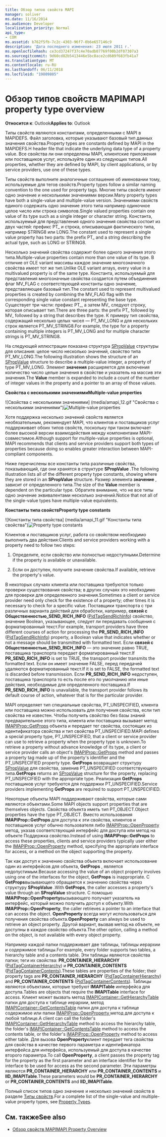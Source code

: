 ```yaml
---
title: Обзор типов свойств MAPI
manager: soliver
ms.date: 11/16/2014
ms.audience: Developer
localization_priority: Normal
api_type:
- COM
ms.assetid: b762f5fb-7c2c-4303-96f7-0b6e657146c9
description: 'Дата последнего изменения: 23 июля 2011 г.'
ms.openlocfilehash: ce3cd37247f37c4e70adb07769f00b2df07307a3
ms.sourcegitcommit: 9d60cd82b5413446e5bc8ace2cd689f683fb41a7
ms.translationtype: MT
ms.contentlocale: ru-RU
ms.lasthandoff: 06/11/2018
ms.locfileid: "19809805"
---
```

# <a name="mapi-property-type-overview"></a><span data-ttu-id="2dd2c-103">Обзор типов свойств MAPI</span><span class="sxs-lookup"><span data-stu-id="2dd2c-103">MAPI property type overview</span></span>
  
<span data-ttu-id="2dd2c-104">**Относится к**: Outlook</span><span class="sxs-lookup"><span data-stu-id="2dd2c-104">**Applies to**: Outlook</span></span> 
  
<span data-ttu-id="2dd2c-105">Типы свойств являются константами, определенными с MAPI в MAPIDEFS. Файл заголовка, которые указывают базовый тип данных значения свойства.</span><span class="sxs-lookup"><span data-stu-id="2dd2c-105">Property types are constants defined by MAPI in the MAPIDEFS.H header file that indicate the underlying data type of a property value.</span></span> <span data-ttu-id="2dd2c-106">Все свойства ли они определены MAPI, клиентские приложения или поставщиков услуг, используйте один из следующих типов.</span><span class="sxs-lookup"><span data-stu-id="2dd2c-106">All properties, whether they are defined by MAPI, by client applications, or by service providers, use one of these types.</span></span> 
  
<span data-ttu-id="2dd2c-107">Типы свойств выполните аналогичные соглашение об именовании тому, используемые для тегов свойств.</span><span class="sxs-lookup"><span data-stu-id="2dd2c-107">Property types follow a similar naming convention to the one used for property tags.</span></span> <span data-ttu-id="2dd2c-108">Многие типы свойств имеют одно значение и несколькими значениями версии.</span><span class="sxs-lookup"><span data-stu-id="2dd2c-108">Many property types have both a single-value and multiple-value version.</span></span> <span data-ttu-id="2dd2c-109">Значениями свойств единого содержать одно значение этого типа например одиночное целое число или строка символов.</span><span class="sxs-lookup"><span data-stu-id="2dd2c-109">Single valued properties contain one value of its type such as a single integer or character string.</span></span> <span data-ttu-id="2dd2c-110">Константа, используемый для представления одного значения свойства состоит из двух частей: префикс PT_ и строка, описывающая фактического типа, например STRING8 или LONG.</span><span class="sxs-lookup"><span data-stu-id="2dd2c-110">The constant used to represent a single value property has two parts: the prefix PT_ and a string describing the actual type, such as LONG or STRING8.</span></span> 
  
<span data-ttu-id="2dd2c-111">Несколько значений свойства содержит более одного значения этого типа.</span><span class="sxs-lookup"><span data-stu-id="2dd2c-111">Multiple-value properties contain more than one value of its type.</span></span> <span data-ttu-id="2dd2c-112">В отличие от OLE variant массивы каждое значение многозначного свойства имеет тот же тип.</span><span class="sxs-lookup"><span data-stu-id="2dd2c-112">Unlike OLE variant arrays, every value in a multivalued property is of the same type.</span></span> <span data-ttu-id="2dd2c-113">Константа, используемый для представления многозначные свойства создается путем объединения флаг MV_FLAG с соответствующей константы одно значение, представляющее базовый тип.</span><span class="sxs-lookup"><span data-stu-id="2dd2c-113">The constant used to represent multivalued properties is created by combining the MV_FLAG flag with the corresponding single value constant representing the base type.</span></span> <span data-ttu-id="2dd2c-114">Существует три части: префикс PT_, а затем MV_ следуют строку, которая описывает тип.</span><span class="sxs-lookup"><span data-stu-id="2dd2c-114">There are three parts: the prefix PT_ followed by MV_ followed by a string that describes the type.</span></span> <span data-ttu-id="2dd2c-115">К примеру тип свойства, содержащий несколько целых чисел — PT_MV_LONG и для нескольких строк является PT_MV_STRING8.</span><span class="sxs-lookup"><span data-stu-id="2dd2c-115">For example, the type for a property containing multiple integers is PT_MV_LONG and for multiple character strings is PT_MV_STRING8.</span></span>
  
<span data-ttu-id="2dd2c-116">На следующей иллюстрации показана структура [SPropValue](spropvalue.md) структуры для описания: целое число несколько значений, свойство типа PT_MV_LONG.</span><span class="sxs-lookup"><span data-stu-id="2dd2c-116">The following illustration shows the structure of an [SPropValue](spropvalue.md) structure to describe a multiple-value integer, a property of type PT_MV_LONG.</span></span> <span data-ttu-id="2dd2c-117">Элемент **значения** расширяется для включения количество число целые значения в свойстве и указатель на массив эти значения.</span><span class="sxs-lookup"><span data-stu-id="2dd2c-117">The **Value** member is expanded to include a count of the number of integer values in the property and a pointer to an array of those values.</span></span> 
  
<span data-ttu-id="2dd2c-118">**Свойства с несколькими значениями**</span><span class="sxs-lookup"><span data-stu-id="2dd2c-118">**Multiple-value properties**</span></span>
  
<span data-ttu-id="2dd2c-119">![Свойства с несколькими значениями] (media/amapi_12.gif "Свойства с несколькими значениями")</span><span class="sxs-lookup"><span data-stu-id="2dd2c-119">![Multiple-value properties](media/amapi_12.gif "Multiple-value properties")</span></span>
  
<span data-ttu-id="2dd2c-120">Хотя поддержка несколько значений свойств является необязательным, рекомендует MAPI, что клиентов и поставщиков услуг поддерживает обоих типов свойств, поскольку при таком включает более высокой версии взаимодействия между компонентами MAPI-совместимое.</span><span class="sxs-lookup"><span data-stu-id="2dd2c-120">Although support for multiple-value properties is optional, MAPI recommends that clients and service providers support both types of properties because doing so enables greater interaction between MAPI-compliant components.</span></span>
  
<span data-ttu-id="2dd2c-121">Ниже перечислены все константы типа различные свойства, показывающий, где они хранятся в структуре **SPropValue** .</span><span class="sxs-lookup"><span data-stu-id="2dd2c-121">The following illustration lists all of the different property type constants, showing where they are stored in an **SPropValue** structure.</span></span> <span data-ttu-id="2dd2c-122">Размер элемента **значение** , зависит от определенного типа.</span><span class="sxs-lookup"><span data-stu-id="2dd2c-122">The size of the **Value** member is dependent on the particular type.</span></span> <span data-ttu-id="2dd2c-123">Обратите внимание, что не все типы одно значение эквивалентами несколько значений.</span><span class="sxs-lookup"><span data-stu-id="2dd2c-123">Notice that not all of the single-value types have multiple-value equivalents.</span></span> 
  
<span data-ttu-id="2dd2c-124">**Константы типа свойств**</span><span class="sxs-lookup"><span data-stu-id="2dd2c-124">**Property type constants**</span></span>
  
<span data-ttu-id="2dd2c-125">![Константы типа свойства] (media/amapi_11.gif "Константы типа свойства")</span><span class="sxs-lookup"><span data-stu-id="2dd2c-125">![Property type constants](media/amapi_11.gif "Property type constants")</span></span>
  
<span data-ttu-id="2dd2c-126">Клиентов и поставщиков услуг, работа со свойством необходимо выполнить два действия:</span><span class="sxs-lookup"><span data-stu-id="2dd2c-126">Clients and service providers working with a property need to follow two steps:</span></span>
  
1. <span data-ttu-id="2dd2c-127">Определите, если свойство или полностью недоступными.</span><span class="sxs-lookup"><span data-stu-id="2dd2c-127">Determine if the property is available or unavailable.</span></span>
    
2. <span data-ttu-id="2dd2c-128">Если он доступен, получите значение свойства.</span><span class="sxs-lookup"><span data-stu-id="2dd2c-128">If available, retrieve the property's value.</span></span>
    
<span data-ttu-id="2dd2c-129">В некоторых случаях клиента или поставщика требуются только проверки существования свойства; в других случаях это необходимо для проверки для определенного значения.</span><span class="sxs-lookup"><span data-stu-id="2dd2c-129">Sometimes a client or service provider need only check for the existence of a property; other times it is necessary to check for a specific value.</span></span> <span data-ttu-id="2dd2c-130">Поставщики транспорта с три различных варианта действий для обработки, например, **связей с Общественностью\_SEND_RICH_INFO** ([PidTagSendRichInfo](pidtagsendrichinfo-canonical-property.md)) свойство, значение Boolean, указывающее, следует ли передавать сообщения с форматированный текст.</span><span class="sxs-lookup"><span data-stu-id="2dd2c-130">For example, transport providers have three different courses of action for processing the **PR\_SEND_RICH_INFO** ([PidTagSendRichInfo](pidtagsendrichinfo-canonical-property.md)) property, a Boolean value that indicates whether or not a message should be transmitted with formatted text.</span></span> <span data-ttu-id="2dd2c-131">Если **связей с Общественностью\_SEND_RICH_INFO** — это значение равно TRUE, поставщика транспорта передает форматированный текст.</span><span class="sxs-lookup"><span data-stu-id="2dd2c-131">If **PR\_SEND_RICH_INFO** is set to TRUE, the transport provider transmits the formatted text.</span></span> <span data-ttu-id="2dd2c-132">Если он имеет значение FALSE, перед передачей удаляются форматированный текст.</span><span class="sxs-lookup"><span data-stu-id="2dd2c-132">If it is set to FALSE, the formatted text is discarded before transmission.</span></span> <span data-ttu-id="2dd2c-133">Если **PR_SEND_RICH_INFO** недоступен, поставщика транспорта то есть после его по умолчанию или иные действия, необходимые для определенного поставщика.</span><span class="sxs-lookup"><span data-stu-id="2dd2c-133">If **PR_SEND_RICH_INFO** is unavailable, the transport provider follows its default course of action, whatever that is for the particular provider.</span></span> 
  
<span data-ttu-id="2dd2c-134">MAPI определяет тип специальные свойства, PT_UNSPECIFIED, клиента или поставщика можно использовать для получения свойства, если тип свойства не известен. Чтобы получить свойство без базы знаний предварительное этого типа, клиента или поставщика вызывает метод [IMAPIProp::GetProps](imapiprop-getprops.md) объекта и передает тег свойства, состоящих из идентификатора свойства и тип свойства PT_UNSPECIFIED.</span><span class="sxs-lookup"><span data-stu-id="2dd2c-134">MAPI defines a special property type, PT_UNSPECIFIED, that a client or service provider can use to retrieve a property when the property type is unknown.To retrieve a property without advance knowledge of its type, a client or service provider calls an object's [IMAPIProp::GetProps](imapiprop-getprops.md) method and passes a property tag made up of the property's identifier and the PT_UNSPECIFIED property type.</span></span> <span data-ttu-id="2dd2c-135">**GetProps** возвращает структуру [SPropValue](spropvalue.md) для свойства, заменив PT_UNSPECIFIED соответствующего типа.</span><span class="sxs-lookup"><span data-stu-id="2dd2c-135">**GetProps** returns an [SPropValue](spropvalue.md) structure for the property, replacing PT_UNSPECIFIED with the appropriate type.</span></span> <span data-ttu-id="2dd2c-136">Реализация **GetProps** поставщиков услуг требуются для поддержки PT_UNSPECIFIED.</span><span class="sxs-lookup"><span data-stu-id="2dd2c-136">Service providers implementing **GetProps** are required to support PT_UNSPECIFIED.</span></span> 
  
<span data-ttu-id="2dd2c-137">Некоторые объекты MAPI поддерживают свойства, которые сами являются объектами.</span><span class="sxs-lookup"><span data-stu-id="2dd2c-137">Some MAPI objects support properties that are themselves objects.</span></span> <span data-ttu-id="2dd2c-138">Свойства объекта иметь тип PT_OBJECT.</span><span class="sxs-lookup"><span data-stu-id="2dd2c-138">Object properties have the type PT_OBJECT.</span></span> <span data-ttu-id="2dd2c-139">Вместо использования **IMAPIProp::GetProps** для доступа к эти свойства, клиентов и поставщиков услуг обычно пользователя либо [IMAPIProp::OpenProperty](imapiprop-openproperty.md) метод, указав соответствующий интерфейс для доступа или метод на объекте Поддержка свойство.</span><span class="sxs-lookup"><span data-stu-id="2dd2c-139">Instead of using **IMAPIProp::GetProps** to access these properties, clients and service providers typically user either the [IMAPIProp::OpenProperty](imapiprop-openproperty.md) method, specifying the appropriate interface for access, or a method on the object supporting the property.</span></span> 
  
<span data-ttu-id="2dd2c-140">Так как доступ к значению свойства объекта включает использование один из интерфейсов для объекта, **GetProps** , является недопустимым.</span><span class="sxs-lookup"><span data-stu-id="2dd2c-140">Because accessing the value of an object property involves using one of the interfaces for the object, **GetProps** is inappropriate.</span></span> <span data-ttu-id="2dd2c-141">С **GetProps**вызывающего обращается к значению свойства через структуру **SPropValue** .</span><span class="sxs-lookup"><span data-stu-id="2dd2c-141">With **GetProps**, the caller accesses a property's value through an **SPropValue** structure.</span></span> <span data-ttu-id="2dd2c-142">С помощью **IMAPIProp::OpenProperty**вызывающего получает указатель на интерфейс, который можно получить доступ к объекту.</span><span class="sxs-lookup"><span data-stu-id="2dd2c-142">With **IMAPIProp::OpenProperty**, the caller retrieves a pointer to an interface that can access the object.</span></span> <span data-ttu-id="2dd2c-143">**OpenProperty** всегда могут использоваться для получения свойства объекта.</span><span class="sxs-lookup"><span data-stu-id="2dd2c-143">**OpenProperty** can always be used to retrieve an object property.</span></span> <span data-ttu-id="2dd2c-144">Другой вариант, вызвав метод на объекте, не доступны в каждое свойство объекта.</span><span class="sxs-lookup"><span data-stu-id="2dd2c-144">The other option, calling a method on the object, is not available with every object property.</span></span> 
  
<span data-ttu-id="2dd2c-145">Например каждой папки поддерживает две таблицы, таблицы иерархии и содержимое таблицы.</span><span class="sxs-lookup"><span data-stu-id="2dd2c-145">For example, every folder supports two tables, a hierarchy table and a contents table.</span></span> <span data-ttu-id="2dd2c-146">Эти таблицы являются свойства папки; теги их свойства: **PR_CONTAINER_HIERARCHY** ([PidTagContainerHierarchy](pidtagcontainerhierarchy-canonical-property.md)) и **PR_CONTAINER_CONTENTS** ([PidTagContainerContents](pidtagcontainercontents-canonical-property.md)).</span><span class="sxs-lookup"><span data-stu-id="2dd2c-146">These tables are properties of the folder; their property tags are **PR_CONTAINER_HIERARCHY** ([PidTagContainerHierarchy](pidtagcontainerhierarchy-canonical-property.md)) and **PR_CONTAINER_CONTENTS** ([PidTagContainerContents](pidtagcontainercontents-canonical-property.md)).</span></span> <span data-ttu-id="2dd2c-147">Таблицы являются объектами, которые требуют **IMAPITable** интерфейса для доступа.</span><span class="sxs-lookup"><span data-stu-id="2dd2c-147">Tables are objects that require the **IMAPITable** interface for access.</span></span> <span data-ttu-id="2dd2c-148">Клиент может вызвать метод [IMAPIContainer::GetHierarchyTable](imapicontainer-gethierarchytable.md) папки для доступа к таблице иерархии, метод [IMAPIContainer::GetContentsTable](imapicontainer-getcontentstable.md) папки для доступа к таблице содержимое или папки [IMAPIProp::OpenProperty ](imapiprop-openproperty.md)метод для доступа к любой таблице.</span><span class="sxs-lookup"><span data-stu-id="2dd2c-148">A client can call the folder's [IMAPIContainer::GetHierarchyTable](imapicontainer-gethierarchytable.md) method to access the hierarchy table, the folder's [IMAPIContainer::GetContentsTable](imapicontainer-getcontentstable.md) method to access the contents table, or the folder's [IMAPIProp::OpenProperty](imapiprop-openproperty.md) method to access either table.</span></span> <span data-ttu-id="2dd2c-149">Для вызова **OpenProperty**клиент передает тега свойства для свойства в качестве первого параметра и идентификатора интерфейса для интерфейса, используемый для доступа в качестве второго параметра.</span><span class="sxs-lookup"><span data-stu-id="2dd2c-149">To call **OpenProperty**, a client passes the property tag for the property as the first parameter and an interface identifier for the interface to be used for access as the second parameter.</span></span> <span data-ttu-id="2dd2c-150">Эти параметры являются **PR_CONTAINER_HIERARCHY** или **PR_CONTAINER_CONTENTS** и **IID_IMAPITable**.</span><span class="sxs-lookup"><span data-stu-id="2dd2c-150">These parameters would be **PR_CONTAINER_HIERARCHY** or **PR_CONTAINER_CONTENTS** and **IID_IMAPITable**.</span></span>
  
<span data-ttu-id="2dd2c-151">Полный список типов одно значение и несколько значений свойств в разделе [Типы свойств](property-types.md).</span><span class="sxs-lookup"><span data-stu-id="2dd2c-151">For a complete list of the single-value and multiple-value property types, see [Property Types](property-types.md).</span></span> 
  
## <a name="see-also"></a><span data-ttu-id="2dd2c-152">См. также</span><span class="sxs-lookup"><span data-stu-id="2dd2c-152">See also</span></span>

- [<span data-ttu-id="2dd2c-153">Обзор свойств MAPI</span><span class="sxs-lookup"><span data-stu-id="2dd2c-153">MAPI Property Overview</span></span>](mapi-property-overview.md)

